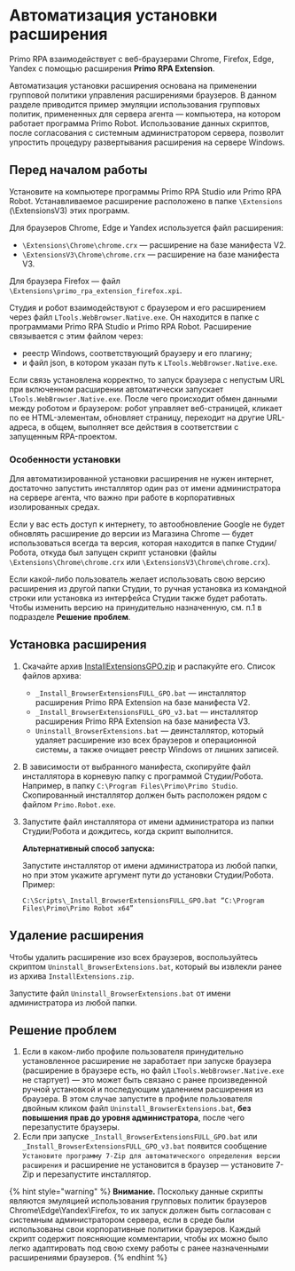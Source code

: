 # Автоматизация установки расширения 

Primo RPA взаимодействует с веб-браузерами Chrome, Firefox, Edge, Yandex с помощью расширения **Primo RPA Extension**. 

Автоматизация установки расширения основана на применении групповой политики управления расширениями браузеров. В данном разделе приводится пример эмуляции использования групповых политик, примененных для сервера агента — компьютера, на котором работает программа Primo Robot. Использование данных скриптов, после согласования с системным администратором сервера, позволит упростить процедуру развертывания расширения на сервере Windows.

## Перед началом работы

Установите на компьютере программы Primo RPA Studio или Primo RPA Robot. Устанавливаемое расширение расположено в папке `\Extensions` (\ExtensionsV3) этих программ. 

Для браузеров Chrome, Edge и Yandex используется файл расширения:
* `\Extensions\Chrome\chrome.crx` — расширение на базе манифеста V2.
* `\ExtensionsV3\Chrome\chrome.crx` — расширение на базе манифеста V3.

Для браузера Firefox — файл `\Extensions\primo_rpa_extension_firefox.xpi`.

Студия и робот взаимодействуют с браузером и его расширением через файл `LTools.WebBrowser.Native.exe`. Он находится в папке с программами Primo RPA Studio и Primo RPA Robot. Расширение связывается с этим файлом через:
* реестр Windows, соответствующий браузеру и его плагину;
* и файл json, в котором указан путь к `LTools.WebBrowser.Native.exe`. 

Если связь установлена корректно, то запуск браузера с непустым URL при включенном расширении автоматически запускает `LTools.WebBrowser.Native.exe`. После чего происходит обмен данными между роботом и браузером: робот управляет веб-страницей, кликает по ее HTML-элементам, обновляет страницу, переходит на другие URL-адреса, в общем, выполняет все действия в соответствии с запущенным RPA-проектом.

### Особенности установки

Для автоматизированной установки расширения не нужен интернет, достаточно запустить инсталлятор один раз от имени администратора на сервере агента, что важно при работе в корпоративных изолированных средах. 

Если у вас есть доступ к интернету, то автообновление Google не будет обновлять расширение до версии из Магазина Chrome — будет использоваться всегда та версия, которая находится в папке Студии/Робота, откуда был запущен скрипт установки (файлы `\Extensions\Chrome\chrome.crx` или `\ExtensionsV3\Chrome\chrome.crx`). 

Если какой-либо пользователь желает использовать свою версию расширения из другой папки Студии, то ручная установка из командной строки или установка из интерфейса Студии также будет работать. Чтобы изменить версию на принудительно назначенную, см. п.1 в подразделе **Решение проблем**.


## Установка расширения

1. Скачайте архив [InstallExtensionsGPO.zip](https://disk.primo-rpa.ru/index.php/s/t9BHBjR6PP06Yax?path=%2FRelease%2FExtension) и распакуйте его. Список файлов архива:
   * `_Install_BrowserExtensionsFULL_GPO.bat` — инсталлятор расширения Primo RPA Extension на базе манифеста V2.
   * `_Install_BrowserExtensionsFULL_GPO_v3.bat` — инсталлятор расширения Primo RPA Extension на базе манифеста V3.
   * `Uninstall_BrowserExtensions.bat` — деинсталлятор, который удаляет расширение изо всех браузеров и операционной системы, а также очищает реестр Windows от лишних записей. 
1. В зависимости от выбранного манифеста, скопируйте файл инсталлятора в корневую папку с программой Студии/Робота. Например, в папку `C:\Program Files\Primo\Primo Studio`. Скопированный инсталлятор должен быть расположен рядом с файлом `Primo.Robot.exe`.
1. Запустите файл инсталлятора от имени администратора из папки Студии/Робота и дождитесь, когда скрипт выполнится.

   **Альтернативный способ запуска:**

   Запустите инсталлятор от имени администратора из любой папки, но при этом укажите аргумент пути до установки Студии/Робота. Пример:
   ```
   C:\Scripts\_Install_BrowserExtensionsFULL_GPO.bat “C:\Program Files\Primo\Primo Robot x64”
   ```

## Удаление расширения 
Чтобы удалить расширение изо всех браузеров, воспользуйтесь скриптом `Uninstall_BrowserExtensions.bat`, который вы извлекли ранее из архива `InstallExtensions.zip`.

Запустите файл `Uninstall_BrowserExtensions.bat` от имени администратора из любой папки.

## Решение проблем
1. Если в каком-либо профиле пользователя принудительно установленное расширение не заработает при запуске браузера (расширение в браузере есть, но файл `LTools.WebBrowser.Native.exe` не стартует) — это может быть связано с ранее произведенной ручной установкой и последующим удалением расширения из браузера. В этом случае запустите в профиле пользователя двойным кликом файл `Uninstall_BrowserExtensions.bat`, **без повышения прав до уровня администратора**, после чего перезапустите браузеры. 
2. Если при запуске `_Install_BrowserExtensionsFULL_GPO.bat` или `_Install_BrowserExtensionsFULL_GPO_v3.bat` появится сообщение `Установите программу 7-Zip для автоматического определения версии расширения` и расширение не установится в браузер — установите 7-Zip и перезапустите инсталлятор.

{% hint style="warning" %}
**Внимание.** Поскольку данные скрипты являются эмуляцией использования групповых политик браузеров Chrome\Edge\Yandex\Firefox, то их запуск должен быть согласован с системным администратором сервера, если в среде были использованы свои корпоративные политики браузеров. Каждый скрипт содержит поясняющие комментарии, чтобы их можно было легко адаптировать под свою схему работы с ранее назначенными расширениями браузеров.
{% endhint %}


